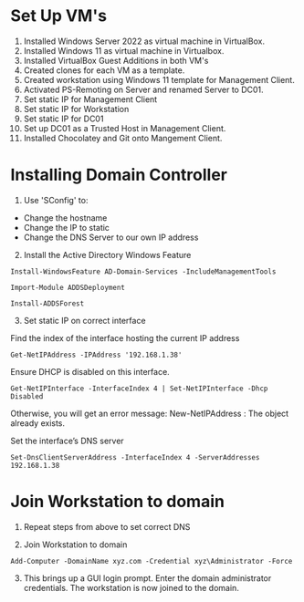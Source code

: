# Set Up VM's

1. Installed Windows Server 2022 as virtual machine in VirtualBox.
2. Installed Windows 11 as virtual machine in Virtualbox.
3. Installed VirtualBox Guest Additions in both VM's
4. Created clones for each VM as a template.
5. Created workstation using Windows 11 template for Management Client.
7. Activated PS-Remoting on Server and renamed Server to DC01.
8. Set static IP for Management Client
9. Set static IP for Workstation
10. Set static IP for DC01
11. Set up DC01 as a Trusted Host in Management Client.
12. Installed Chocolatey and Git onto Mangement Client.

# Installing Domain Controller
1. Use 'SConfig' to:
 - Change the hostname
 - Change the IP to static
 - Change the DNS Server to our own IP address

2. Install the Active Directory Windows Feature

```shell
Install-WindowsFeature AD-Domain-Services -IncludeManagementTools

Import-Module ADDSDeployment

Install-ADDSForest
```
3. Set static IP on correct interface

Find the index of the interface hosting the current IP address
```shell
Get-NetIPAddress -IPAddress '192.168.1.38'
```
Ensure DHCP is disabled on this interface.
```shell
Get-NetIPInterface -InterfaceIndex 4 | Set-NetIPInterface -Dhcp Disabled
```
Otherwise, you will get an error message:
New-NetIPAddress : The object already exists.

 Set the interface’s DNS server
```shell
Set-DnsClientServerAddress -InterfaceIndex 4 -ServerAddresses 192.168.1.38
```
# Join Workstation to domain

1. Repeat steps from above to set correct DNS 

2. Join Workstation to domain
```shell
Add-Computer -DomainName xyz.com -Credential xyz\Administrator -Force
```
3. This brings up a GUI login prompt. Enter the domain administrator credentials. The workstation is now joined to the domain.

